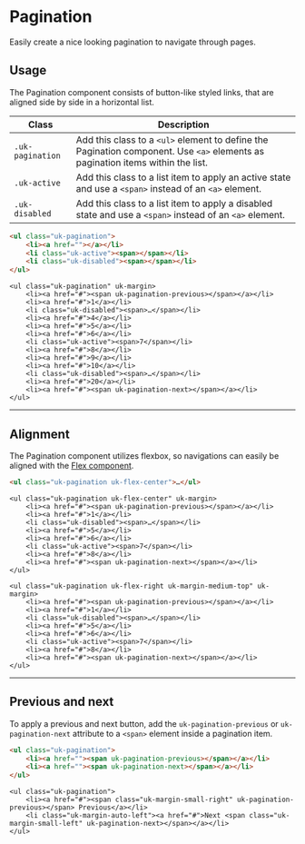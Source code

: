 # Pagination

<p class="uk-text-lead">Easily create a nice looking pagination to navigate through pages.</p>

## Usage

The Pagination component consists of button-like styled links, that are aligned side by side in a horizontal list.

| Class            | Description                                                                                                                    |
|------------------|--------------------------------------------------------------------------------------------------------------------------------|
| `.uk-pagination` | Add this class to a `<ul>` element to define the Pagination component. Use `<a>` elements as pagination items within the list. |
| `.uk-active`     | Add this class to a list item to apply an active state and use a `<span>` instead of an `<a>` element.                         |
| `.uk-disabled`   | Add this class to a list item to apply a disabled state and use a `<span>` instead of an `<a>` element.                        |

```html
<ul class="uk-pagination">
    <li><a href=""></a></li>
    <li class="uk-active"><span></span></li>
    <li class="uk-disabled"><span></span></li>
</ul>
```

```example
<ul class="uk-pagination" uk-margin>
    <li><a href="#"><span uk-pagination-previous></span></a></li>
    <li><a href="#">1</a></li>
    <li class="uk-disabled"><span>…</span></li>
    <li><a href="#">4</a></li>
    <li><a href="#">5</a></li>
    <li><a href="#">6</a></li>
    <li class="uk-active"><span>7</span></li>
    <li><a href="#">8</a></li>
    <li><a href="#">9</a></li>
    <li><a href="#">10</a></li>
    <li class="uk-disabled"><span>…</span></li>
    <li><a href="#">20</a></li>
    <li><a href="#"><span uk-pagination-next></span></a></li>
</ul>
```

***

## Alignment

The Pagination component utilizes flexbox, so navigations can easily be aligned with the [Flex component](flex.md).

```html
<ul class="uk-pagination uk-flex-center">…</ul>
```

```example
<ul class="uk-pagination uk-flex-center" uk-margin>
    <li><a href="#"><span uk-pagination-previous></span></a></li>
    <li><a href="#">1</a></li>
    <li class="uk-disabled"><span>…</span></li>
    <li><a href="#">5</a></li>
    <li><a href="#">6</a></li>
    <li class="uk-active"><span>7</span></li>
    <li><a href="#">8</a></li>
    <li><a href="#"><span uk-pagination-next></span></a></li>
</ul>

<ul class="uk-pagination uk-flex-right uk-margin-medium-top" uk-margin>
    <li><a href="#"><span uk-pagination-previous></span></a></li>
    <li><a href="#">1</a></li>
    <li class="uk-disabled"><span>…</span></li>
    <li><a href="#">5</a></li>
    <li><a href="#">6</a></li>
    <li class="uk-active"><span>7</span></li>
    <li><a href="#">8</a></li>
    <li><a href="#"><span uk-pagination-next></span></a></li>
</ul>
```

***

## Previous and next

To apply a previous and next button, add the `uk-pagination-previous` or `uk-pagination-next` attribute to a `<span>` element inside a pagination item.

```html
<ul class="uk-pagination">
    <li><a href=""><span uk-pagination-previous></span></a></li>
    <li><a href=""><span uk-pagination-next></span></a></li>
</ul>
```

```example
<ul class="uk-pagination">
    <li><a href="#"><span class="uk-margin-small-right" uk-pagination-previous></span> Previous</a></li>
    <li class="uk-margin-auto-left"><a href="#">Next <span class="uk-margin-small-left" uk-pagination-next></span></a></li>
</ul>
```
